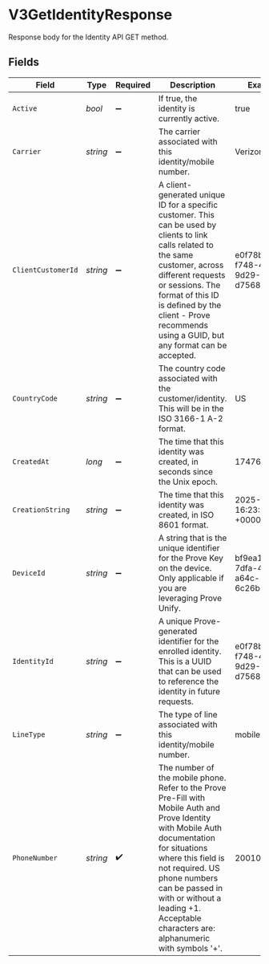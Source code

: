 # V3GetIdentityResponse

Response body for the Identity API GET method.


## Fields

| Field                                                                                                                                                                                                                                                                                                     | Type                                                                                                                                                                                                                                                                                                      | Required                                                                                                                                                                                                                                                                                                  | Description                                                                                                                                                                                                                                                                                               | Example                                                                                                                                                                                                                                                                                                   |
| --------------------------------------------------------------------------------------------------------------------------------------------------------------------------------------------------------------------------------------------------------------------------------------------------------- | --------------------------------------------------------------------------------------------------------------------------------------------------------------------------------------------------------------------------------------------------------------------------------------------------------- | --------------------------------------------------------------------------------------------------------------------------------------------------------------------------------------------------------------------------------------------------------------------------------------------------------- | --------------------------------------------------------------------------------------------------------------------------------------------------------------------------------------------------------------------------------------------------------------------------------------------------------- | --------------------------------------------------------------------------------------------------------------------------------------------------------------------------------------------------------------------------------------------------------------------------------------------------------- |
| `Active`                                                                                                                                                                                                                                                                                                  | *bool*                                                                                                                                                                                                                                                                                                    | :heavy_minus_sign:                                                                                                                                                                                                                                                                                        | If true, the identity is currently active.                                                                                                                                                                                                                                                                | true                                                                                                                                                                                                                                                                                                      |
| `Carrier`                                                                                                                                                                                                                                                                                                 | *string*                                                                                                                                                                                                                                                                                                  | :heavy_minus_sign:                                                                                                                                                                                                                                                                                        | The carrier associated with this identity/mobile number.                                                                                                                                                                                                                                                  | Verizon                                                                                                                                                                                                                                                                                                   |
| `ClientCustomerId`                                                                                                                                                                                                                                                                                        | *string*                                                                                                                                                                                                                                                                                                  | :heavy_minus_sign:                                                                                                                                                                                                                                                                                        | A client-generated unique ID for a specific customer. This can be used by clients to link calls related to the same customer, across different requests or sessions.  The format of this ID is defined by the client - Prove recommends using a GUID, but any format can be accepted.                     | e0f78bc2-f748-4eda-9d29-d756844507fc                                                                                                                                                                                                                                                                      |
| `CountryCode`                                                                                                                                                                                                                                                                                             | *string*                                                                                                                                                                                                                                                                                                  | :heavy_minus_sign:                                                                                                                                                                                                                                                                                        | The country code associated with the customer/identity. This will be in the ISO 3166-1 A-2 format.                                                                                                                                                                                                        | US                                                                                                                                                                                                                                                                                                        |
| `CreatedAt`                                                                                                                                                                                                                                                                                               | *long*                                                                                                                                                                                                                                                                                                    | :heavy_minus_sign:                                                                                                                                                                                                                                                                                        | The time that this identity was created, in seconds since the Unix epoch.                                                                                                                                                                                                                                 | 1747671792                                                                                                                                                                                                                                                                                                |
| `CreationString`                                                                                                                                                                                                                                                                                          | *string*                                                                                                                                                                                                                                                                                                  | :heavy_minus_sign:                                                                                                                                                                                                                                                                                        | The time that this identity was created, in ISO 8601 format.                                                                                                                                                                                                                                              | 2025-05-19 16:23:12.475 +0000 UTC                                                                                                                                                                                                                                                                         |
| `DeviceId`                                                                                                                                                                                                                                                                                                | *string*                                                                                                                                                                                                                                                                                                  | :heavy_minus_sign:                                                                                                                                                                                                                                                                                        | A string that is the unique identifier for the Prove Key on the device. Only applicable if you are leveraging Prove Unify.                                                                                                                                                                                | bf9ea15d-7dfa-4bb4-a64c-6c26b53472fc                                                                                                                                                                                                                                                                      |
| `IdentityId`                                                                                                                                                                                                                                                                                              | *string*                                                                                                                                                                                                                                                                                                  | :heavy_minus_sign:                                                                                                                                                                                                                                                                                        | A unique Prove-generated identifier for the enrolled identity. This is a UUID that can be used to reference the identity in future requests.                                                                                                                                                              | e0f78bc2-f748-4eda-9d29-d756844507fc                                                                                                                                                                                                                                                                      |
| `LineType`                                                                                                                                                                                                                                                                                                | *string*                                                                                                                                                                                                                                                                                                  | :heavy_minus_sign:                                                                                                                                                                                                                                                                                        | The type of line associated with this identity/mobile number.                                                                                                                                                                                                                                             | mobile                                                                                                                                                                                                                                                                                                    |
| `PhoneNumber`                                                                                                                                                                                                                                                                                             | *string*                                                                                                                                                                                                                                                                                                  | :heavy_check_mark:                                                                                                                                                                                                                                                                                        | The number of the mobile phone. Refer to the Prove Pre-Fill with Mobile Auth and Prove Identity with Mobile Auth documentation for situations where this field is not required. US phone numbers can be passed in with or without a leading +1. Acceptable characters are: alphanumeric with symbols '+'. | 2001001695                                                                                                                                                                                                                                                                                                |